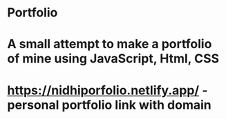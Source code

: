 # Portfolio
# A small attempt to make a portfolio of mine using JavaScript, Html, CSS
# https://nidhiporfolio.netlify.app/ - personal portfolio link with domain
